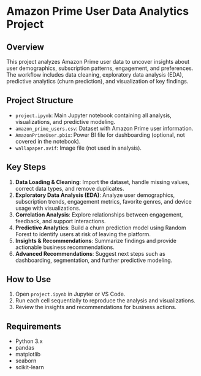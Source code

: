 # Amazon Prime User Data Analytics Project

## Overview
This project analyzes Amazon Prime user data to uncover insights about user demographics, subscription patterns, engagement, and preferences. The workflow includes data cleaning, exploratory data analysis (EDA), predictive analytics (churn prediction), and visualization of key findings.

## Project Structure
- `project.ipynb`: Main Jupyter notebook containing all analysis, visualizations, and predictive modeling.
- `amazon_prime_users.csv`: Dataset with Amazon Prime user information.
- `AmazonPrimeUser.pbix`: Power BI file for dashboarding (optional, not covered in the notebook).
- `wallapaper.avif`: Image file (not used in analysis).

## Key Steps
1. **Data Loading & Cleaning**: Import the dataset, handle missing values, correct data types, and remove duplicates.
2. **Exploratory Data Analysis (EDA)**: Analyze user demographics, subscription trends, engagement metrics, favorite genres, and device usage with visualizations.
3. **Correlation Analysis**: Explore relationships between engagement, feedback, and support interactions.
4. **Predictive Analytics**: Build a churn prediction model using Random Forest to identify users at risk of leaving the platform.
5. **Insights & Recommendations**: Summarize findings and provide actionable business recommendations.
6. **Advanced Recommendations**: Suggest next steps such as dashboarding, segmentation, and further predictive modeling.

## How to Use
1. Open `project.ipynb` in Jupyter or VS Code.
2. Run each cell sequentially to reproduce the analysis and visualizations.
3. Review the insights and recommendations for business actions.

## Requirements
- Python 3.x
- pandas
- matplotlib
- seaborn
- scikit-learn
